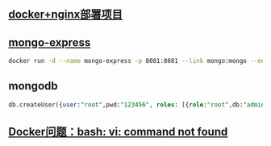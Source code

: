 ## [docker+nginx部署项目](https://www.jianshu.com/p/acf41b9bb43b)

## [mongo-express](https://hub.docker.com/_/mongo-express)
```sh
docker run -d --name mongo-express -p 8081:8081 --link mongo:mongo --env ME_CONFIG_MONGODB_ADMINUSERNAME='root' --env ME_CONFIG_MONGODB_ADMINPASSWORD='123456' mongo-express
```

## mongodb
```sql
db.createUser({user:"root",pwd:"123456", roles: [{role:"root",db:"admin"}]})
```

## [Docker问题：bash: vi: command not found](https://blog.csdn.net/weixin_39800144/article/details/79231002)
